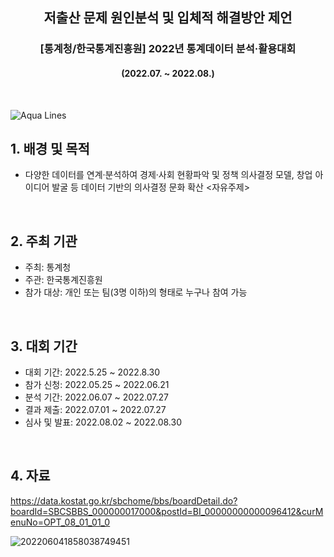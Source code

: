 <h2 align='center'> 저출산 문제 원인분석 및 입체적 해결방안 제언 </h2>  
<h3 align='center'> [통계청/한국통계진흥원] 2022년 통계데이터 분석·활용대회 </h3>  
<h4 align='center'> (2022.07. ~ 2022.08.) </h4>

<br/>  

![Aqua Lines](https://raw.githubusercontent.com/andreasbm/readme/master/assets/lines/aqua.png)

## 1. 배경 및 목적

- 다양한 데이터를 연계·분석하여 경제·사회 현황파악 및 정책 의사결정 모델, 창업 아이디어 발굴 등 데이터 기반의 의사결정 문화 확산 <자유주제>  

<br/>

## 2. 주최 기관

- 주최: 통계청
- 주관: 한국통계진흥원
- 참가 대상: 개인 또는 팀(3명 이하)의 형태로 누구나 참여 가능

<br/>

## 3. 대회 기간

- 대회 기간: 2022.5.25 ~ 2022.8.30
- 참가 신청: 2022.05.25 ~ 2022.06.21
- 분석 기간: 2022.06.07 ~ 2022.07.27
- 결과 제출: 2022.07.01 ~ 2022.07.27
- 심사 및 발표: 2022.08.02 ~ 2022.08.30
  
<br/>

## 4. 자료
https://data.kostat.go.kr/sbchome/bbs/boardDetail.do?boardId=SBCSBBS_000000017000&postId=BI_00000000000096412&curMenuNo=OPT_08_01_01_0  

![202206041858038749451](https://github.com/Ji-eun-Kim/Big-Data-Processing-n-Visualization/assets/124686375/ad9aa015-903b-493a-b04f-3b4d9cffdc97)
